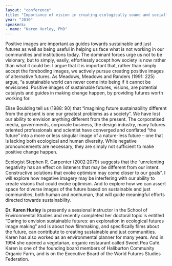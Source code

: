 ```yaml
---
layout: "conference"
title: "Importance of vision in creating ecologically sound and socially just communities."
year: "2010"
speakers:
- name: "Karen Hurley, PhD"
---
```



Positive images are important as guides towards sustainable and just futures
as well as being useful in helping us face what is not working in our
communities and institutions today. The dominant forces urge us not to be
visionary, but to simply, easily, effortlessly accept how society is now
rather than what it could be. I argue that it is important that, rather than
simply accept the foreboding images, we actively pursue creating positive
images of alternative futures. As Meadows, Meadows and Randers (1991: 225)
argue, “a sustainable world can never come into being if it cannot be
envisioned. Positive images of sustainable futures, visions, are potential
catalysts and guides in making change happen, by providing futures worth
working for.

Elise Boulding tell us (1988: 90) that “imagining future sustainability
different from the present is one our greatest problems as a society”. We have
lost our ability to envision anything different from the present. The
corporatised media, governments, corporate business, the design industry, many
futures oriented professionals and scientist have converged and conflated “the
future” into a more or less singular image of a nature-less future – one that
is lacking both ecological and human diversity. While negative pronouncements
are necessary, they are simply not sufficient to make positive change happen.

Ecologist Stephen R. Carpenter (2002:2079) suggests that the “unrelenting
negativity has an effect on listeners that may be different from our intent.
Constructive solutions that evoke optimism may come closer to our goals”. I
will explore how negative imagery may be interfering with our ability to
create visions that could evoke optimism. And to explore how we can assert
space for diverse images of the future based on sustainable and just
communities, both human and nonhuman, that will guide meaningful efforts
directed towards sustainability.

**Dr. Karen Hurley** is presently a sessional instructor in the School of
Environmental Studies and recently completed her doctoral topic is entitled
“Daring to envision sustainable futures: an exploration in ecological futures
image making” and is about how filmmaking, and specifically films about the
future, can contribute to creating sustainable and just communities. Karen has
also worked as an environmental planner for many years. And in 1994 she opened
a vegetarian, organic restaurant called Sweet Pea Café. Karen is one of the
founding board members of Haliburton Community Organic Farm, and is on the
Executive Board of the World Futures Studies Federation.


[//]: # (Retrieved from https://web.archive.org/web/20210416135337/https://www.ideawave.ca/the-conference/importance-of-vision-in-creating-ecologically-sound-and-socially-just-communities)